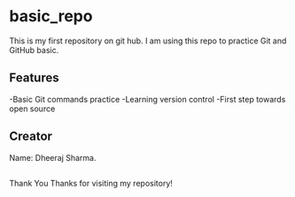 # basic_repo
This is my first repository on git hub.
I am using this repo to practice Git and GitHub basic.

## Features
-Basic Git commands practice
-Learning version control
-First step towards open source

## Creator
Name: Dheeraj Sharma.

##
Thank You
Thanks for visiting my repository!

